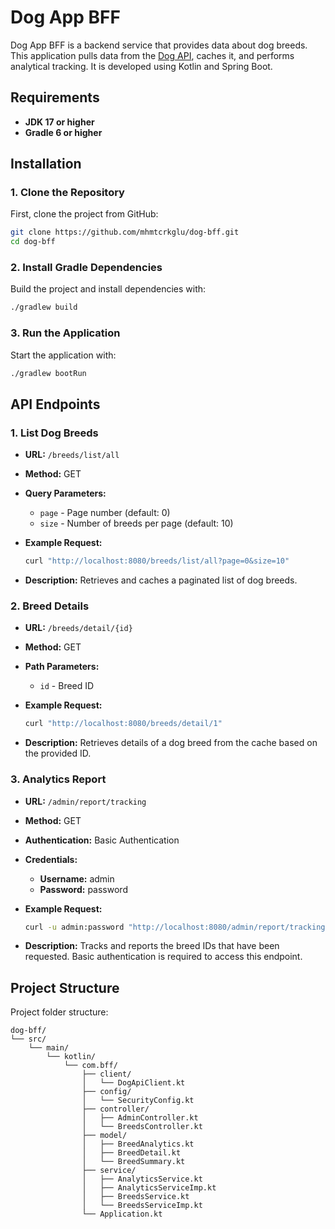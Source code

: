 # Dog App BFF

Dog App BFF is a backend service that provides data about dog breeds. This application pulls data from the [Dog API](https://thedogapi.com/), caches it, and performs analytical tracking. It is developed using Kotlin and Spring Boot.

## Requirements

- **JDK 17 or higher**
- **Gradle 6 or higher**

## Installation

### 1. Clone the Repository

First, clone the project from GitHub:

```bash
git clone https://github.com/mhmtcrkglu/dog-bff.git
cd dog-bff
```

### 2. Install Gradle Dependencies

Build the project and install dependencies with:

```bash
./gradlew build
```

### 3. Run the Application

Start the application with:

```bash
./gradlew bootRun
```

## API Endpoints

### 1. List Dog Breeds

- **URL:** `/breeds/list/all`
- **Method:** GET
- **Query Parameters:**
  - `page` - Page number (default: 0)
  - `size` - Number of breeds per page (default: 10)
- **Example Request:**

  ```bash
  curl "http://localhost:8080/breeds/list/all?page=0&size=10"
  ```

- **Description:** Retrieves and caches a paginated list of dog breeds.

### 2. Breed Details

- **URL:** `/breeds/detail/{id}`
- **Method:** GET
- **Path Parameters:**
  - `id` - Breed ID
- **Example Request:**

  ```bash
  curl "http://localhost:8080/breeds/detail/1"
  ```

- **Description:** Retrieves details of a dog breed from the cache based on the provided ID.

### 3. Analytics Report

- **URL:** `/admin/report/tracking`
- **Method:** GET
- **Authentication:** Basic Authentication
- **Credentials:**
  - **Username:** admin
  - **Password:** password
- **Example Request:**

  ```bash
  curl -u admin:password "http://localhost:8080/admin/report/tracking"
  ```

- **Description:** Tracks and reports the breed IDs that have been requested. Basic authentication is required to access this endpoint.

## Project Structure

Project folder structure:

```
dog-bff/
└── src/
    └── main/
        └── kotlin/
            └── com.bff/
                ├── client/
                │   └── DogApiClient.kt
                ├── config/
                │   └── SecurityConfig.kt
                ├── controller/
                │   ├── AdminController.kt
                │   └── BreedsController.kt
                ├── model/
                │   ├── BreedAnalytics.kt
                │   ├── BreedDetail.kt
                │   └── BreedSummary.kt
                ├── service/
                │   ├── AnalyticsService.kt
                │   ├── AnalyticsServiceImp.kt
                │   ├── BreedsService.kt
                │   └── BreedsServiceImp.kt
                └── Application.kt

```
